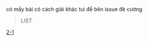 có mấy bài có cách giải khác tui để bên issue đè cương

>LIST

[2-1](https://github.com/maxminlevel/Pas/blob/master/De%20cuong%20hk%202/2-%20(1).pas) 
